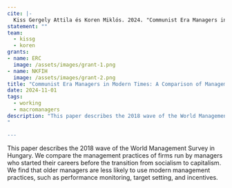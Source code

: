 ```yaml
---
cite: |-
  Kiss Gergely Attila és Koren Miklós. 2024. "Communist Era Managers in Modern Times: A Comparison of Management Skills Across Generations."  Work in progress.
statement: ""
team:
  - kissg
  - koren
grants:
- name: ERC
  image: /assets/images/grant-1.png
- name: NKFIH
  image: /assets/images/grant-2.png
title: "Communist Era Managers in Modern Times: A Comparison of Management Skills Across Generations"
date: 2024-11-01
tags:
  - working
  - macromanagers
description: "This paper describes the 2018 wave of the World Management Survey in Hungary. We compare the management practices of firms run by managers who started their careers before the transition from socialism to capitalism. We find that older managers are less likely to use modern management practices, such as performance monitoring, target setting, and incentives."
"

---
```


This paper describes the 2018 wave of the World Management Survey in Hungary. We compare the management practices of firms run by managers who started their careers before the transition from socialism to capitalism. We find that older managers are less likely to use modern management practices, such as performance monitoring, target setting, and incentives.